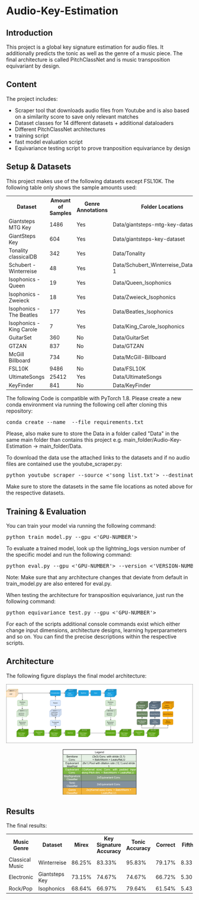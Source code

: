 # Audio-Key-Estimation

## Introduction

This project is a global key signature estimation for audio files. It additionally predicts the tonic as well as the genre of a music piece. The final architecture is called PitchClassNet and is music transposition equivariant by design.

## Content

The project includes:
- Scraper tool that downloads audio files from Youtube and is also based on a similarity score to save only relevant matches
- Dataset classes for 14 different datasets + additional dataloaders
- Different PitchClassNet architectures
- training script
- fast model evaluation script
- Equivariance testing script to prove tranposition equivariance by design

## Setup & Datasets

This project makes use of the following datasets except FSL10K. The following table only shows the sample amounts used: 

<table>
    <col>
    <col>
    <col>
    <col>
    <tr>
        <th rowspan=1>Dataset</th>
        <th rowspan=1>Amount of Samples</th>
        <th rowspan=1>Genre Annotations</th>
        <th rowspan=1>Folder Locations</th>
        <th rowspan=1>Links</th>
    </tr>
    <tr>
        <td>Giantsteps MTG Key</td>
        <td>1486</td>
        <td>Yes</td>
        <td>Data/giantsteps-mtg-key-dataset</td>
        <td>https://www.upf.edu/web/mtg/giantsteps-key</td>
    </tr>
    <tr>
        <td>GiantSteps Key</td>
        <td>604</td>
        <td>Yes</td>
        <td>Data/giantsteps-key-dataset</td>
        <td>https://github.com/GiantSteps/giantsteps-key-dataset</td>
    </tr>
    <tr>
        <td>Tonality classicalDB</td>
        <td>342</td>
        <td>Yes</td>
        <td>Data/Tonality</td>
        <td>https://zenodo.org/record/4283868#.ZBCggnbMI2w</td>
    </tr>
    <tr>
        <td>Schubert - Winterreise</td>
        <td>48</td>
        <td>Yes</td>
        <td>Data/Schubert_Winterreise_Dataset_v1-1</td>
        <td>https://zenodo.org/record/4122060#.ZBCgV3bMI2y</td>
    </tr>
    <tr>
        <td>Isophonics - Queen</td>
        <td>19</td>
        <td>Yes</td>
        <td>Data/Queen_Isophonics</td>
        <td>http://isophonics.net/content/reference-annotations-queen</td>
    </tr>
    <tr>
        <td>Isophonics - Zweieck</td>
        <td>18</td>
        <td>Yes</td>
        <td>Data/Zweieck_Isophonics</td>
        <td>http://isophonics.net/content/reference-annotations-zweieck</td>
    </tr>
    <tr>
        <td>Isophonics - The Beatles</td>
        <td>177</td>
        <td>Yes</td>
        <td>Data/Beatles_Isophonics</td>
        <td>http://isophonics.net/content/reference-annotations-beatles</td>
    </tr>
    <tr>
        <td>Isophonics - King Carole</td>
        <td>7</td>
        <td>Yes</td>
        <td>Data/King_Carole_Isophonics</td>
        <td>http://isophonics.net/content/reference-annotations-carole-king</td>
    </tr>
    <tr>
        <td>GuitarSet</td>
        <td>360</td>
        <td>No</td>
        <td>Data/GuitarSet</td>
        <td>https://zenodo.org/record/3371780#.ZBCgmHbMI2w</td>
    </tr>
    <tr>
        <td>GTZAN</td>
        <td>837</td>
        <td>No</td>
        <td>Data/GTZAN</td>
        <td>https://www.kaggle.com/datasets/andradaolteanu/gtzan-dataset-music-genre-classification</td>
    </tr>
    <tr>
        <td>McGill Billboard</td>
        <td>734</td>
        <td>No</td>
        <td>Data/McGill-Billboard</td>
        <td>https://ddmal.music.mcgill.ca/research/The_McGill_Billboard_Project_(Chord_Analysis_Dataset)</td>
    </tr>
    <tr>
        <td>FSL10K</td>
        <td>9486</td>
        <td>No</td>
        <td>Data/FSL10K</td>
        <td>https://zenodo.org/record/3967852#.ZBCgu3bMI2w</td>
    </tr>
    <tr>
        <td>UltimateSongs</td>
        <td>25412</td>
        <td>Yes</td>
        <td>Data/UltimateSongs</td>
        <td>https://www.ultimate-guitar.com/</td>
    </tr>
    <tr>
        <td>KeyFinder</td>
        <td>841</td>
        <td>No</td>
        <td>Data/KeyFinder</td>
        <td>https://www.ibrahimshaath.co.uk/keyfinder/KeyFinderV2Dataset.pdf</td>
    </tr>

</table>

The following Code is compatible with PyTorch 1.8. Please create a new conda environment via running the following cell after cloning this repository:
<pre lang="shell">conda create --name <env> --file requirements.txt</pre>

Please, also make sure to store the Data in a folder called "Data" in the same main folder than contains this project e.g. main_folder/Audio-Key-Estimation -> main_folder/Data.

To download the data use the attached links to the datasets and if no audio files are contained use the youtube_scraper.py:
<pre lang="shell">python youtube_scraper --source <'song_list.txt'> --destination <'Dataset name'></pre>
Make sure to store the datasets in the same file locations as noted above for the respective datasets.

## Training & Evaluation

You can train your model via running the following command:
<pre lang="shell">python train_model.py --gpu <'GPU-NUMBER'></pre>

To evaluate a trained model, look up the lightning_logs version number of the specific model and run the following command:
<pre lang="shell">python eval.py --gpu <'GPU-NUMBER'> --version <'VERSION-NUMBER'></pre>
Note: Make sure that any architecture changes that deviate from default in train_model.py are also entered for eval.py.

When testing the architecture for transposition equivariance, just run the following command:
<pre lang="shell">python equivariance_test.py --gpu <'GPU-NUMBER'></pre>

For each of the scripts additional console commands exist which either change input dimensions, architecture designs, learning hyperparameters and so on. You can find the precise descriptions within the respective scripts.

## Architecture
The following figure displays the final model architecture:
<p align="center"><img src="figures/Final_Architecture.drawio.png" width="1000px"/></p>
<p align="center"><img src="figures/Legend.drawio.png" width="200px"/></p>

## Results
The final results:
<table>
    <col>
    <col>
    <col>
    <tr>
        <th rowspan=1>Music Genre</th>
        <th rowspan=1>Dataset</th>
        <th rowspan=1>Mirex</th>
        <th rowspan=1>Key Signature Accuracy</th>
        <th rowspan=1>Tonic Accuracy</th>
        <th rowspan=1>Correct</th>
        <th rowspan=1>Fifths</th>
        <th rowspan=1>Parallel</th>
        <th rowspan=1>Relative</th>
        <th rowspan=1>Other</th>
    </tr>
    <tr>
        <td>Classical Music</td>
        <td>Winterreise</td>
        <td>86.25%</td>
        <td>83.33%</td>
        <td>95.83%</td>
        <td>79.17%</td>
        <td>8.33%</td>
        <td>8.33%</td>
        <td>4.17%</td>
        <td>0%</td>
    </tr>
    <tr>
        <td>Electronic</td>
        <td>Giantsteps Key</td>
        <td>73.15%</td>
        <td>74.67%</td>
        <td>74.67%</td>
        <td>66.72%</td>
        <td>5.30%</td>
        <td>6.95%%</td>
        <td>7.95%</td>
        <td>13.08%</td>
    </tr>
    <tr>
        <td>Rock/Pop</td>
        <td>Isophonics</td>
        <td>68.64%</td>
        <td>66.97%</td>
        <td>79.64%</td>
        <td>61.54%</td>
        <td>5.43%</td>
        <td>15.84%</td>
        <td>4.07%</td>
        <td>13.12%</td>
    </tr>

</table>

